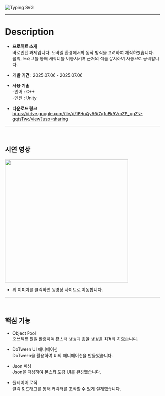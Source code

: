 ![Typing SVG](https://readme-typing-svg.demolab.com?font=Fira+Code&size=40&pause=1000&width=435&height=70&lines=SHOOT+MONSTER!)

---
# Description
- **프로젝트 소개** <br>
  바로인턴 과제입니다. 모바일 환경에서의 동작 방식을 고려하여 제작하였습니다. <br>
  클릭, 드래그를 통해 캐릭터를 이동시키며 근처의 적을 감지하여 자동으로 공격합니다. <br>
  
- **개발 기간** : 2025.07.06 - 2025.07.06
- **사용 기술** <br>
-언어 : C++<br>
-엔진 : Unity<br>

- **다운로드 링크** <br>
  https://drive.google.com/file/d/1FHqQy96t7q1cBk9VmZP_pgZN-gqtsTwc/view?usp=sharing

---
<br>

## 시연 영상

<a href="https://youtube.com/shorts/PBuMELHGQEE" target="_blank">
  <img src="https://github.com/user-attachments/assets/a89ae5bf-9d95-4d60-bdb9-6b89950ac4e9" width="400">
</a>

- 위 이미지를 클릭하면 동영상 사이트로 이동합니다.
---
<br>

## 핵심 기능
- Object Pool <br>
  오브젝트 풀을 활용하여 몬스터 생성과 총알 생성을 최적화 하였습니다. <br>

- DoTween UI 애니메이션 <br>
  DoTween을 활용하여 UI의 애니메이션을 만들었습니다. <br>

- Json 파싱 <br>
  Json을 파싱하여 몬스터 도감 UI를 완성했습니다. <br>

- 플레이어 로직 <br>
  클릭 & 드래그를 통해 캐릭터를 조작할 수 있게 설계했습니다. <br>
  
